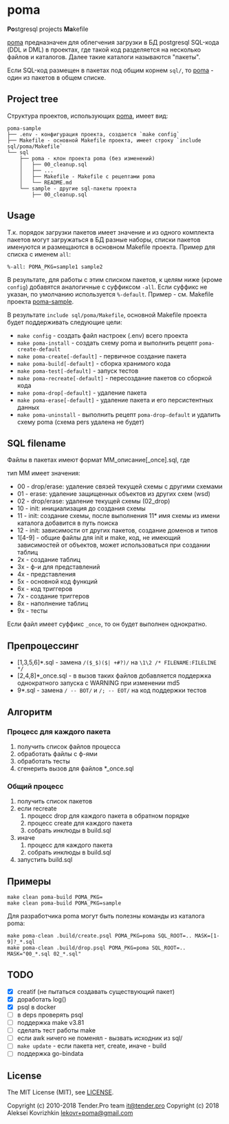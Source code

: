 # poma
**Po**stgresql projects **Ma**kefile

[poma](https://github.com/pomasql/poma) предназначен для облегчения загрузки в БД postgresql SQL-кода (DDL и DML)
 в проектах, где такой код разделяется на несколько файлов и каталогов. Далее такие каталоги называются "пакеты".

Если SQL-код размещен в пакетах под общим корнем `sql/`, то [poma](https://github.com/pomasql/poma) - один из пакетов в общем списке.

## Project tree

Структура проектов, использующих [poma](https://github.com/pomasql/poma), имеет вид:

```
poma-sample
├── .env - конфигурация проекта, создается `make config`
├── Makefile - основной Makefile проекта, имеет строку `include sql/poma/Makefile`
└── sql
    ├── poma - клон проекта poma (без изменений)
    │   ├── 00_cleanup.sql
    │   ├── ...
    │   ├── Makefile - Makefile с рецептами poma
    │   └── README.md
    └── sample - другие sql-пакеты проекта
        ├── 00_cleanup.sql
```

## Usage

Т.к. порядок загрузки пакетов имеет значение и из одного комплекта пакетов могут загружаться в БД разные наборы,
 списки пакетов именуются и размещаются в основном Makefile проекта. Пример для списка с именем `all`:

```
%-all: POMA_PKG=sample1 sample2
```
В результате, для работы с этим списком пакетов, к целям ниже (кроме `config`) добавятся аналогичные с суффиксом `-all`.
 Если суффикс не указан, по умолчанию используется `%-default`. Пример - см. Makefile проекта
 [poma-sample](https://github.com/pomasql/poma-sample).

В результате `include sql/poma/Makefile`, основной Makefile проекта будет поддерживать следующие цели:

* `make config` - создать файл настроек (.env) всего проекта
* `make poma-install` - создать схему poma и выполнить рецепт `poma-create-default`
* `make poma-create[-default]` - первичное создание пакета
* `make poma-build[-default]` - сборка хранимого кода
* `make poma-test[-default]` - запуск тестов
* `make poma-recreate[-default]` - пересоздание пакетов со сборкой кода
* `make poma-drop[-default]` - удаление пакета
* `make poma-erase[-default]` - удаление пакета и его персистентных данных
* `make poma-uninstall` - выполнить рецепт `poma-drop-default` и удалить схему poma (схема pers удалена не будет)

## SQL filename

Файлы в пакетах имеют формат MM_описание[_once].sql, где

тип MM имеет значения:

* 00 - drop/erase: удаление связей текущей схемы с другими схемами
* 01 - erase: удаление защищенных объектов из других схем (wsd)
* 02 - drop/erase: удаление текущей схемы (02_drop)
* 10 - init: инициализация до создания схемы
* 11 - init: создание схемы, после выполнения 11* имя схемы из имени каталога добавится в путь поиска
* 12 - init: зависимости от других пакетов, создание доменов и типов
* 1[4-9] - общие файлы для init и make, код, не имеющий зависимостей от объектов, может использоваться при создании таблиц
* 2x - создание таблиц
* 3x - ф-и для представлений
* 4x - представления
* 5x - основной код функций
* 6x - код триггеров
* 7x - создание триггеров
* 8x - наполнение таблиц
* 9x - тесты

Если файл имеет суффикс `_once`, то он будет выполнен однократно.

## Препроцессинг

* [1,3,5,6]*.sql - замена `/($_$)($| +#?)/` на `\1\2 /* FILENAME:FILELINE */`
* [2,4,8]*_once.sql - в вызов таких файлов добавляется поддержка однократного запуска с WARNING при изменении md5
* 9*.sql - замена `/ -- BOT/` и `/; -- EOT/` на код поддержки тестов

## Алгоритм

### Процесс для каждого пакета

1. получить список файлов процесса
2. обработать файлы с ф-ями
3. обработать тесты
4. сгенерить вызов для файлов *_once.sql

### Общий процесс

1. получить список пакетов
2. если recreate
   1. процесс drop для каждого пакета в обратном порядке
   2. процесс create для каждого пакета
   3. собрать инклюды в build.sql
3. иначе
   1. процесс для каждого пакета
   2. собрать инклюды в build.sql
4. запустить build.sql

## Примеры
```
make clean poma-build POMA_PKG=
make clean poma-build POMA_PKG=sample

```
Для разработчика poma могут быть полезны команды из каталога poma:
```
make poma-clean .build/create.psql POMA_PKG=poma SQL_ROOT=.. MASK=[1-9]?_*.sql
make poma-clean .build/drop.psql POMA_PKG=poma SQL_ROOT=.. MASK="00_*.sql 02_*.sql"
```


## TODO

* [x] creatif (не пытаться создавать существующий пакет)
* [x] доработать log()
* [x] psql в docker
* [ ] в deps проверять psql
* [ ] поддержка make v3.81
* [ ] сделать тест работы make
* [ ] если awk ничего не поменял - вызвать исходник из sql/
* [ ] `make update` - если пакета нет, create, иначе - build
* [ ] поддержка go-bindata

## License

The MIT License (MIT), see [LICENSE](LICENSE).

Copyright (c) 2010-2018 Tender.Pro team <it@tender.pro>
Copyright (c) 2018 Aleksei Kovrizhkin <lekovr+poma@gmail.com>
